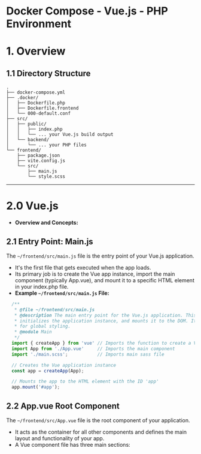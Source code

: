 # Docker Compose - Vue.js - PHP Environment

# 1. Overview

## 1.1 Directory Structure
```
.
├── docker-compose.yml
├── .docker/
│   ├── Dockerfile.php
│   ├── Dockerfile.frontend
│   └── 000-default.conf
├── src/
│   ├── public/
│   │   ├── index.php
│   │   └── ... your Vue.js build output
│   └── backend/
│       └── ... your PHP files
└── frontend/
    ├── package.json
    ├── vite.config.js
    └── src/
        ├── main.js
        └── style.scss
```


---


# 2.0 Vue.js

* **Overview and Concepts:**

## 2.1 Entry Point: Main.js

The `~/frontend/src/main.js` file is the entry point of your Vue.js application. 
* It's the first file that gets executed when the app loads. 
* Its primary job is to create the Vue app instance, import the main component (typically App.vue), and mount it to a specific HTML element in your index.php file.
* **Example `~/frontend/src/main.js` File:**

```js
  /**
   * @file ~/frontend/src/main.js
   * @description The main entry point for the Vue.js application. This file imports the root Vue component,
   * initializes the application instance, and mounts it to the DOM. It also imports the main SCSS file
   * for global styling.
   * @module Main
   */
  import { createApp } from 'vue' // Imports the function to create a Vue app
  import App from './App.vue'     // Imports the main component
  import './main.scss';           // Imports main sass file

  // Creates the Vue application instance
  const app = createApp(App);

  // Mounts the app to the HTML element with the ID 'app'
  app.mount('#app');
```

## 2.2 App.vue Root Component

The `~/frontend/src/App.vue` file is the root component of your application. 
* It acts as the container for all other components and defines the main layout and functionality of your app. 
* A Vue component file has three main sections: <template>, <script>, and <style>.
* **Example `~/frontend/src/App.vue` File:**

```vue
  <template>
    <div id="vue-app">
      <h1>Hello from Vue.js!</h1>
      <p>This is your main application component.</p>
      <button @click="incrementCount">Click me</button>
      <p>Button was clicked {{ count }} times.</p>
      
      <Table :data="tableData" />
      
    </div>
  </template>

  <script>
  import { ref } from 'vue';
  // Import the new Table component
  import Table from './components/Table.vue';

  export default {
    // Register the component
    components: {
      Table
    },
    setup() {
      const count = ref(0);
      
      // Sample data for the table
      const tableData = ref([
        { id: 1, name: 'Alice', age: 25 },
        { id: 2, name: 'Bob', age: 30 },
        { id: 3, name: 'Charlie', age: 35 }
      ]);
      
      const incrementCount = () => {
        count.value++;
      };

      return {
        count,
        incrementCount,
        tableData
      };
    }
  };
  </script>

  <style lang="scss">
  @use 'sass:color';

  #vue-app {
    font-family: Arial, sans-serif;
    text-align: center;
    margin-top: 60px;
    h1 {
      color: #42b983;
    }
    button {
      background-color: #42b983;
      border: none;
      color: white;
      padding: 15px 32px;
      text-align: center;
      text-decoration: none;
      display: inline-block;
      font-size: 16px;
      margin: 4px 2px;
      cursor: pointer;
      border-radius: 8px;
      transition: background-color 0.3s;
      &:hover {
        background-color: color.adjust(#42b983, $lightness: -10%);
      }
    }
  }
  </style>
```

## 2.1 Index.html

For these files (`~/frontend/src/main.js` & `~/frontend/src/App.vue`) to work, you also need to ensure that your index.php (or index.html) file has an HTML element for the Vue app to mount to.

* The vite build process will automatically detect the entry point in main.js and inject the necessary script tags into this file when you build for production, or serve the content for development.
* **Example `~/src/public/index.html` File:**

```html
  <!DOCTYPE html>
  <html lang="en">
  <head>
      <meta charset="UTF-8">
      <meta name="viewport" content="width=device-width, initial-scale=1.0">
      <title>My Docker App</title>
  </head>
  <body>
      <div id="app"></div> <h1>Hello from PHP!</h1>
      
      <script type="module" src="http://localhost:5173/@vite/client"></script>
      <script type="module" src="http://localhost:5173/src/main.js"></script>
  </body>
  </html>
```

## 2.2 Workflow


---


# 3.0 Sass

* **Build Process Overview:**
The frontend container uses Vite, which is a modern frontend build tool. Vite is configured to handle both Vue.js components and Sass files automatically.

* When you run npm run dev in the frontend container, Vite starts a development server.
* This server watches your frontend/src directory for changes.
* Whenever you save a .scss or .vue file, Vite automatically compiles the Sass into CSS and hot-reloads your application in the browser.
* This means you can simply write your Sass code and save the file—the build tool handles the rest. This process is called "live compilation" or "hot-reloading," which is a key benefit of using a tool like Vite.

## 3.1 Creating Sass Files
* Create Sass document within `~/frontend/styles/...` Directory (See Below)
* Import the main Sass file into Vue.js application file `~/frontend/src/main.js`
* 

* **Example SASS Directory Structure:**
```
/frontend/
├── src/
│   ├── main.js
│   ├── App.vue
│   └── styles/
│       ├── _variables.scss
│       ├── _mixins.scss
│       └── main.scss
```


---


# Appendix A: Configuration Files

## A.1 Docker-Compose
```yml
version: '3.8'

services:
  php:
    build:
      context: .
      dockerfile: ./.docker/Dockerfile.php
    container_name: php
    ports:
      - "8085:80"
    volumes:
      - ./src/public:/var/www/html
    depends_on:
      - frontend

  frontend:
    build:
      context: .
      dockerfile: ./.docker/Dockerfile.frontend
    container_name: frontend
    volumes:
      - ./frontend:/app
      - /app/node_modules # Prevents host files from overwriting the container's dependencies
    ports:
      - "5173:5173"
    command: npm run dev
    tty: true
```

## A.2 Dockerfiles and Configuration Files in .docker/

### A.2.1 Dockerfile.frontend
```bash
  FROM node:18-alpine

  WORKDIR /app

  # Copy all project files to the container
  COPY ./frontend .

  # Install project dependencies
  RUN npm install

  EXPOSE 5173

  CMD ["npm", "run", "dev"]


```

### A.2.3 Dockerfile.php
```bash
  FROM php:8.1-apache

  # Install system dependencies
  RUN apt-get update && apt-get install -y \
      git \
      libzip-dev \
      unzip \
      libpng-dev \
      libjpeg-dev \
      libonig-dev \
      libxml2-dev \
      && rm -rf /var/lib/apt/lists/*

  # Install PHP extensions
  RUN docker-php-ext-install pdo pdo_mysql gd mbstring zip

  # Install Composer
  COPY --from=composer:latest /usr/bin/composer /usr/bin/composer

  WORKDIR /var/www/html

```

### A.2.3 000-default.conf
```bash
  <VirtualHost *:80>
      ServerAdmin webmaster@localhost
      DocumentRoot /var/www/html/src/public

      ErrorLog ${APACHE_LOG_DIR}/error.log
      CustomLog ${APACHE_LOG_DIR}/access.log combined

      <Directory /var/www/html/src/public>
          Options Indexes FollowSymLinks
          AllowOverride All
          Require all granted
      </Directory>
  </VirtualHost>

```

## A.3 Vite Configuration

## A.3.1 Vite Config File

* **Location:** `~/src/vite.config.js`

```js
  import { fileURLToPath, URL } from 'node:url'
  import { defineConfig } from 'vite'
  import vue from '@vitejs/plugin-vue'

  export default defineConfig({
    plugins: [
      vue(),
    ],
    build: {
      outDir: '../src/public', // This is important!
      emptyOutDir: true,
    },
    resolve: {
      alias: {
        '@': fileURLToPath(new URL('./src', import.meta.url))
      }
    },
    server: {
      host: true, // This allows the container to be accessed from the host machine
      origin: 'http://localhost:8085'
    }
  })

```

## A.3.2 Package.json with Vite

* **Location:** `~/src/package.json`

```json
  {
    "name": "my-frontend-app",
    "private": true,
    "version": "0.0.0",
    "type": "module",
    "scripts": {
      "dev": "vite",
      "build": "vite build",
      "preview": "vite preview"
    },
    "devDependencies": {
      "@vitejs/plugin-vue": "^4.2.3",
      "sass": "^1.66.1",
      "vite": "^4.4.5",
      "vue": "^3.3.4"
    }
  }

```


---


# Appendix B: How-To's and Commands

## B.1 Creating and Compiling Sass Styles



## B.2 Creating and Using Vue.js Components